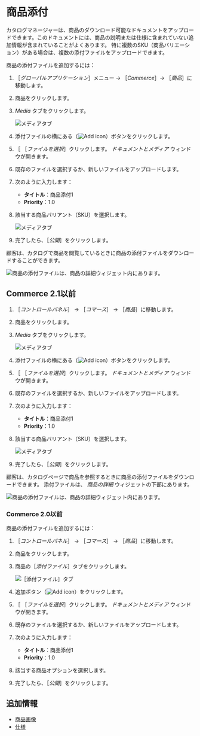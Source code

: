 # 商品添付

カタログマネージャーは、商品のダウンロード可能なドキュメントをアップロードできます。このドキュメントには、商品の説明または仕様に含まれていない追加情報が含まれていることがよくあります。 特に複数のSKU（商品バリエーション）がある場合は、複数の添付ファイルをアップロードできます。

商品の添付ファイルを追加するには：

1. ［_グローバルアプリケーション_］メニュー &rarr; ［_Commerce_］&rarr; ［_商品_］に移動します。
1. 商品をクリックします。
1. _Media_ タブをクリックします。

    ![メディアタブ](./product-attachments/images/01.png)

1. 添付ファイルの横にある（![Add icon](../../../images/icon-add.png)）ボタンをクリックします。
1. ［ ［_ファイルを選択_］クリックします。 _ドキュメントとメディア_ ウィンドウが開きます。
1. 既存のファイルを選択するか、新しいファイルをアップロードします。
1. 次のように入力します：

    * **タイトル**：商品添付1
    * **Priority**：1.0

1. 該当する商品バリアント（SKU）を選択します。

    ![メディアタブ](./product-attachments/images/02.png)

1. 完了したら、［_公開_］をクリックします。

顧客は、カタログで商品を閲覧しているときに商品の添付ファイルをダウンロードすることができます。

![商品の添付ファイルは、商品の詳細ウィジェット内にあります。](./product-attachments/images/03.png)

## Commerce 2.1以前

1. ［_コントロールパネル_］ → ［_コマース_］ → ［_商品_］に移動します。
1. 商品をクリックします。
1. _Media_ タブをクリックします。

    ![メディアタブ](./product-attachments/images/01.png)

1. 添付ファイルの横にある（![Add icon](../../../images/icon-add.png)）ボタンをクリックします。
1. ［ ［_ファイルを選択_］クリックします。 _ドキュメントとメディア_ ウィンドウが開きます。
1. 既存のファイルを選択するか、新しいファイルをアップロードします。
1. 次のように入力します：

    * **タイトル**：商品添付1
    * **Priority**：1.0

1. 該当する商品バリアント（SKU）を選択します。

    ![メディアタブ](./product-attachments/images/02.png)

1. 完了したら、［_公開_］をクリックします。

顧客は、カタログページで商品を参照するときに商品の添付ファイルをダウンロードできます。 添付ファイルは、 _商品の詳細_ ウィジェットの下部にあります。

![商品の添付ファイルは、商品の詳細ウィジェット内にあります。](./product-attachments/images/03.png)

### Commerce 2.0以前

商品の添付ファイルを追加するには：

1. ［_コントロールパネル_］ → ［_コマース_］ → ［_商品_］に移動します。
1. 商品をクリックします。
1. 商品の［_添付ファイル_］タブをクリックします。

    ![［添付ファイル］タブ](./product-attachments/images/04.png)

1. 追加ボタン（![Add icon](../../../images/icon-add.png)）をクリックします。
1. ［ ［_ファイルを選択_］クリックします。 _ドキュメントとメディア_ ウィンドウが開きます。
1. 既存のファイルを選択するか、新しいファイルをアップロードします。
1. 次のように入力します：

    * **タイトル**：商品添付1
    * **Priority**：1.0

1. 該当する商品オプションを選択します。
1. 完了したら、［_公開_］をクリックします。

## 追加情報

* [商品画像](./product-images.md)
* [仕様](./specifications.md)